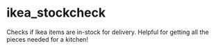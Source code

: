 # ikea_stockcheck
Checks if Ikea items are in-stock for delivery. Helpful for getting all the pieces needed for a kitchen!
